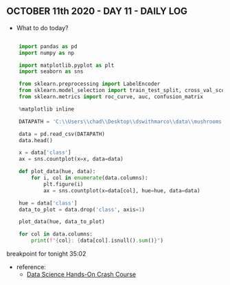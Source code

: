 ## OCTOBER 11th 2020 - DAY 11 - DAILY LOG ##

* What to do today?


```python

    import pandas as pd
    import numpy as np

    import matplotlib.pyplot as plt
    import seaborn as sns

    from sklearn.preprocessing import LabelEncoder
    from sklearn.model_selection import train_test_split, cross_val_score
    from sklearn.metrics import roc_curve, auc, confusion_matrix

    %matplotlib inline

    DATAPATH = 'C:\\Users\\chad\\Desktop\\dswithmarco\\data\\mushrooms.csv'

    data = pd.read_csv(DATAPATH)
    data.head()

    x = data['class']
    ax = sns.countplot(x=x, data=data)

    def plot_data(hue, data):
        for i, col in enumerate(data.columns):
            plt.figure(i)
            ax = sns.countplot(x=data[col], hue=hue, data=data)

    hue = data['class']
    data_to_plot = data.drop('class', axis=1)

    plot_data(hue, data_to_plot)

    for col in data.columns:
        print(f"{col}: {data[col].isnull().sum()}")

```

breakpoint for tonight 35:02

* reference: 
    * [Data Science Hands-On Crash Course](https://www.youtube.com/watch?v=XU5pw3QRYjQ)


